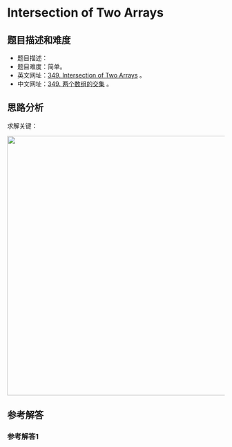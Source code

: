 # Intersection of Two Arrays

## 题目描述和难度
+ 题目描述：
+ 题目难度：简单。
+ 英文网址：[349. Intersection of Two Arrays](https://leetcode.com/problems/intersection-of-two-arrays/description/)  。
+ 中文网址：[349. 两个数组的交集](https://leetcode-cn.com/problems/intersection-of-two-arrays/description/)  。
## 思路分析
求解关键：

<img src="https://liweiwei1419.github.io/images/leetcode-solution/" width="600">

## 参考解答
### 参考解答1

```java

```
